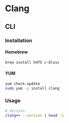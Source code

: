 # Clang

## CLI

### Installation

#### Homebrew

```sh
brew install hdf5 c-blosc
```

#### YUM

```sh
yum check-update
sudo yum -y install clang
```

### Usage

```sh
# Version
clang++ --version | head -1
```

<!-- ### Issues

####

```log
error: command 'clang' failed with exit status 1
``` -->
